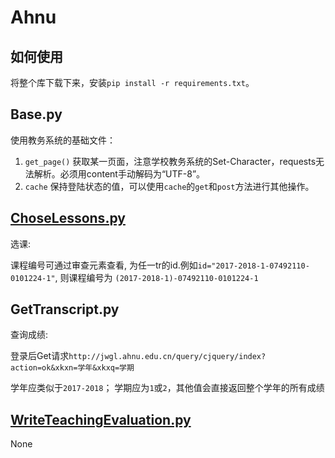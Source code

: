 # Ahnu

## 如何使用

将整个库下载下来，安装`pip install -r requirements.txt`。

## Base.py
使用教务系统的基础文件：
  1. `get_page()` 获取某一页面，注意学校教务系统的Set-Character，requests无法解析。必须用content手动解码为“UTF-8”。
  2. `cache` 保持登陆状态的值，可以使用`cache`的`get`和`post`方法进行其他操作。

## [ChoseLessons.py](https://abersheeran.com/articles/Hack-school-lesson/)
选课:

  课程编号可通过审查元素查看, 为任一tr的id.例如`id="2017-2018-1-07492110-0101224-1"`, 则课程编号为 `(2017-2018-1)-07492110-0101224-1`

## GetTranscript.py
查询成绩:

  登录后Get请求`http://jwgl.ahnu.edu.cn/query/cjquery/index?action=ok&xkxn=学年&xkxq=学期`

  学年应类似于`2017-2018`； 学期应为`1`或`2`，其他值会直接返回整个学年的所有成绩

## [WriteTeachingEvaluation.py](https://abersheeran.com/articles/Fuck-TeachingEvaluation/)
  None
